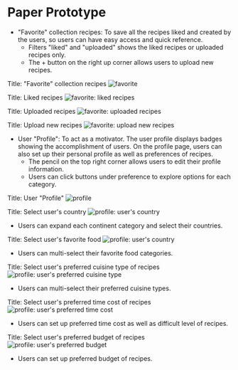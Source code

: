 # Paper Prototype

- "Favorite" collection recipes: To save all the recipes liked and created by the users, so users can have easy access and quick reference.
    - Filters "liked" and "uploaded" shows the liked recipes or uploaded recipes only.
    - The + button on the right up corner allows users to upload new recipes.

Title: "Favorite" collection recipes
![favorite](images/paper_prototype/favorite.jpg)

Title: Liked recipes
![favorite: liked recipes](images/paper_prototype/favorite_liked.jpg)

Title: Uploaded recipes
![favorite: uploaded recipes](images/paper_prototype/favorite_uploaded.jpg)

Title: Upload new recipes
![favorite: upload new recipes](images/paper_prototype/favorite_uploadNew.jpg)

- User "Profile": To act as a motivator. The user profile displays badges showing the accomplishment of users. On the profile page, users can also set up their personal profile as well as preferences of recipes.
    - The pencil on the top right corner allows users to edit their profile information.
    - Users can click buttons under preference to explore options for each category.

Title: User "Profile"
![profile](images/paper_prototype/profile.jpg)

Title: Select user's country
![profile: user's country](images/paper_prototype/profile_country.jpg)

- Users can expand each continent category and select their countries.

Title: Select user's favorite food
![profile: user's country](images/paper_prototype/profile_favoriteFood.jpg)

- Users can multi-select their favorite food categories.

Title: Select user's preferred cuisine type of recipes
![profile: user's preferred cuisine type](images/paper_prototype/profile_cuisine.jpg)

- Users can multi-select their preferred cuisine types.

Title: Select user's preferred time cost of recipes
![profile: user's preferred time cost](images/paper_prototype/profile_time.jpg)

- Users can set up preferred time cost as well as difficult level of recipes.

Title: Select user's preferred budget of recipes
![profile: user's preferred budget](images/paper_prototype/profile_budget.jpg)

- Users can set up preferred budget of recipes.

